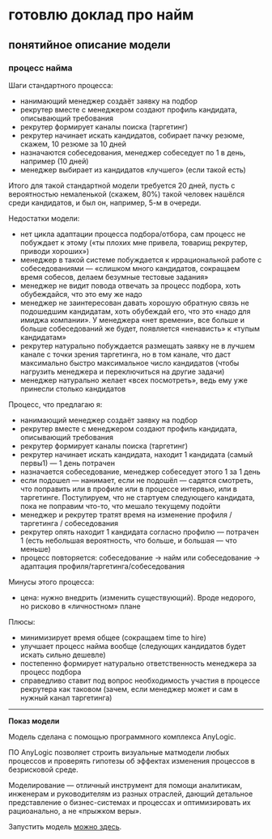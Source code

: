 # готовлю доклад про найм

## понятийное описание модели

### процесс найма

Шаги стандартного процесса:
- нанимающий менеджер создаёт заявку на подбор
- рекрутер вместе с менеджером создают профиль кандидата, описывающий требования
- рекрутер формирует каналы поиска (таргетинг)
- рекрутер начинает искать кандидатов, собирает пачку резюме, скажем, 10 резюме за 10 дней
- назначаются собеседования, менеджер собеседует по 1 в день, например (10 дней)
- менеджер выбирает из кандидатов «лучшего» (если такой есть)

Итого для такой стандартной модели требуется 20 дней, пусть с вероятностью немаленькой (скажем, 80%) такой человек нашёлся среди кандидатов, и был он, например, 5-м в очереди.

Недостатки модели:
- нет цикла адаптации процесса подбора/отбора, сам процесс не побуждает к этому («ты плохих мне привела, товарищ рекрутер, приводи хороших»)
- менеджер в такой системе побуждается к иррациональной работе с собеседованиями — «слишком много кандидатов, сокращаем время собесов, делаем безумные тестовые задания»
- менеджер не видит повода отвечать за процесс подбора, хоть обубеждайся, что это ему же надо
- менеджер не заинтересован давать хорошую обратную связь не подошедшим кандидатам, хоть обубеждай его, что это «надо для имиджа компании». У менеджера «нет времени», все больше и больше собеседований же будет, появляется «ненависть» к «тупым кандидатам»
- рекрутер натурально побуждается размещать заявку не в лучшем канале с точки зрения таргетинга, но в том канале, что даст максимально быстро максимальное число кандидатов (чтобы нагрузить менеджера и переключиться на другие задачи)
- менеджер натурально желает «всех посмотреть», ведь ему уже принесли столько кандидатов

Процесс, что предлагаю я:
- нанимающий менеджер создаёт заявку на подбор
- рекрутер вместе с менеджером создают профиль кандидата, описывающий требования
- рекрутер формирует каналы поиска (таргетинг)
- рекрутер начинает искать кандидата, находит 1 кандидата (самый первы1) — 1 день потрачен
- назначается собеседование, менеджер собеседует этого 1 за 1 день
- если подошел — нанимает, если не подошёл — садятся смотреть, что поправить или в профиле или в процессе интервью, или в таргетинге. Постулируем, что не стартуем следующего кандидата, пока не поправим что-то, что мешало текущему подойти
- менеджер и рекрутер тратят время на изменение профиля / таргетинга / собеседования
- рекрутер опять находит 1 кандидата согласно профилю — потрачен 1 (есть небольшая вероятность, что больше, и большая — что меньше)
- процесс повторяется: собеседование -> найм или собеседование -> адаптация профиля/таргетинга/собеседования

Минусы этого процесса:
- цена: нужно внедрить (изменить существующий). Вроде недорого, но рисково в «личностном» плане

Плюсы:
- минимизирует время общее (сокращаем time to hire)
- улучшает процесс найма вообще (следующих кандидатов будет искать сильно дешевле)
- постепенно формирует натурально ответственность менеджера за процесс подбора
- справедливо ставит под вопрос необходимость участия в процессе рекрутера как таковом (зачем, если менеджер может и сам в нужный канал таргетинга)

--------

**Показ модели**

Модель сделана с помощью программного комплекса AnyLogic.

ПО AnyLogic позволяет строить визуальные матмодели любых процессов и проверять гипотезы об эффектах изменения процессов в безрисковой среде.

Моделирование — отличный инструмент для помощи аналитикам, инженерам и руководителям из разных отраслей, дающий детальное представление о бизнес-системах и процессах и оптимизировать их рациоанально, а не «прыжком веры».

Запустить модель [можно здесь](https://cloud.anylogic.com/model/a66875c0-7b08-4042-b55f-4b36c7127a98?mode=SETTINGS&tab=GENERAL).



